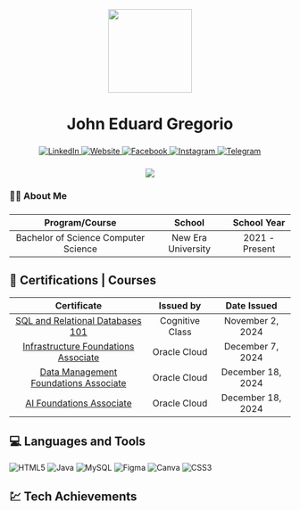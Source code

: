 <div align="center">
  <img height="150" src="https://png.pngtree.com/png-clipart/20240705/original/pngtree-web-programmer-avatar-png-image_15495273.png"  />
</div>

<h1 align="center">John Eduard Gregorio</h1>

###

<p align="center">
    <a href="">
        <img src="https://img.shields.io/badge/linkedin-%230077B5.svg?style=for-the-badge&logo=linkedin&logoColor=white" alt="LinkedIn">
    </a>
    <a href="johneduardgregorio1@gmail.com">
        <img src="https://img.shields.io/badge/Gmail-D14836?style=for-the-badge&logo=gmail&logoColor=white" alt="Website">
    </a>
    <a href="https://www.facebook.com/profile.php?id=100008473804815">
        <img src="https://img.shields.io/badge/Facebook-%231877F2.svg?style=for-the-badge&logo=Facebook&logoColor=white" alt="Facebook">
    </a>
    <a href="https://www.instagram.com/?hl=en">
        <img src="https://img.shields.io/badge/Instagram-%23E4405F.svg?style=for-the-badge&logo=Instagram&logoColor=white" alt="Instagram">
    </a>
    <a href="https://t.me/Johneduardgregorio">
        <img src="https://img.shields.io/badge/Telegram-2CA5E0?style=for-the-badge&logo=telegram&logoColor=white" alt="Telegram">
    </a>
</p>

###

<div align="center">
  <img src="https://visitor-badge.laobi.icu/badge?page_id=https://github.com/Gregorio-AI"  />
</div>

###



<h3 align="left">👩‍💻  About Me</h3>

###
<div align="center">

| Program/Course | School | School Year |
| :-------------: | :-----: | :-----------: |
| Bachelor of Science Computer Science | New Era University | 2021 - Present |

</div>

###

## 📒 Certifications | Courses

<div align="center">

| Certificate | Issued by | Date Issued |
| :-------------: | :-----: | :-----------: |
| <a href="https://courses.cognitiveclass.ai/certificates/a48e4586b6c9466fa5d5de359d39d85b">SQL and Relational Databases 101</a> | Cognitive Class | November 2, 2024 |
| <a href="https://catalog-education.oracle.com/ords/certview/sharebadge?id=D465B5F333E18003D9A3F09DAB933D3D5B8569A01138EB3FEC9FCE818D05DF3C">Infrastructure Foundations Associate</a> | Oracle Cloud  | December 7, 2024 |
| <a href="https://drive.google.com/file/d/13XV-am8JhDrvH4SWxFG4qPj80bZk1in6/view?usp=sharing">Data Management Foundations Associate</a> | Oracle Cloud  | December 18, 2024 |
| <a href="https://catalog-education.oracle.com/ords/certview/sharebadge?id=C526DF1C9AFD7EB1DF7C5D6B9D8036EF7CAA42E58F60FE759FAF8F188EF5B3FF">AI Foundations Associate</a> | Oracle Cloud  | December 18, 2024 |

</div>

## 💻 Languages and Tools
![HTML5](https://img.shields.io/badge/html5-%23E34F26.svg?style=for-the-badge&logo=html5&logoColor=white) ![Java](https://img.shields.io/badge/java-%23ED8B00.svg?style=for-the-badge&logo=openjdk&logoColor=white) ![MySQL](https://img.shields.io/badge/mysql-4479A1.svg?style=for-the-badge&logo=mysql&logoColor=white) ![Figma](https://img.shields.io/badge/figma-%23F24E1E.svg?style=for-the-badge&logo=figma&logoColor=white) ![Canva](https://img.shields.io/badge/Canva-%2300C4CC.svg?style=for-the-badge&logo=Canva&logoColor=white) ![CSS3](https://img.shields.io/badge/css3-%231572B6.svg?style=for-the-badge&logo=css3&logoColor=white) 

## 💹 Tech Achievements 
